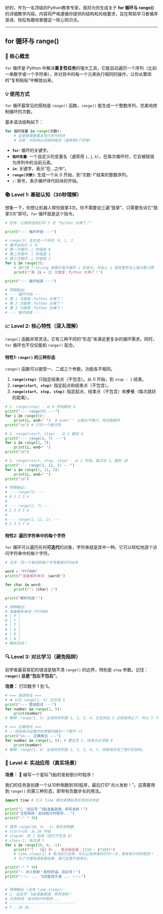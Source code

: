 好的，作为一名顶级的Python教育专家，我将为你生成关于 **for 循环与 range()** 的详细教学内容。内容将严格遵循你提供的结构和风格要求，旨在帮助学习者循序渐进、轻松有趣地掌握这一核心知识点。

---

## for 循环与 range()

### 🎯 核心概念
`for` 循环是 Python 中解决**重复性任务**的强大工具，它能自动遍历一个序列（比如一串数字或一个字符串），并对其中的每一个元素执行相同的操作，让你从繁琐的“复制粘贴”中解放出来。

### 💡 使用方式
`for` 循环最常见的搭档是 `range()` 函数，`range()` 能生成一个整数序列，完美地控制循环的次数。

基本语法结构如下：
```python
for 临时变量 in range(次数):
    # 这里是需要重复执行的代码块
    # 注意：代码块必须保持缩进（通常是4个空格）
```
- **`for`**: 循环的关键字。
- **`临时变量`**: 一个自定义的变量名（通常用 `i`, `j`, `k`），在每次循环时，它会被赋值为序列中的当前元素。
- **`in`**: 关键字，表示“在...之中”。
- **`range(次数)`**: 生成一个从 0 开始，到“次数-1”结束的整数序列。
- **`:`**: 冒号，表示循环体代码块的开始。

### 📚 Level 1: 基础认知（30秒理解）
想象一下，你想让机器人帮你鼓掌3次。你不需要说三遍“鼓掌”，只需要告诉它“鼓掌3次”即可。`for` 循环就是这个指令。

```python
# 任务：让程序连续打印 3 次 "Python 太棒了！"

print("--- 循环开始 ---")

# range(3) 会生成一个序列：0, 1, 2
# 循环会执行 3 次
# 第一次循环，i 的值是 0
# 第二次循环，i 的值是 1
# 第三次循环，i 的值是 2
for i in range(3):
    # 我们用 f-string 来展示每次循环 i 的变化，并加上 1 使其更符合人类计数习惯
    print(f"第 {i + 1} 次鼓掌：Python 太棒了！")

print("--- 循环结束 ---")

# 预期输出:
# --- 循环开始 ---
# 第 1 次鼓掌：Python 太棒了！
# 第 2 次鼓掌：Python 太棒了！
# 第 3 次鼓掌：Python 太棒了！
# --- 循环结束 ---
```

### 📈 Level 2: 核心特性（深入理解）
`range()` 函数非常灵活，它有三种不同的“形态”来满足更复杂的循环需求。同时，`for` 循环也不仅仅能和 `range()` 配合。

#### 特性1: `range()` 的三种形态
`range()` 函数可以接受一、二或三个参数，功能各不相同。

1.  **`range(stop)`**: 只指定结束点（不包含）。从 0 开始，到 `stop - 1` 结束。
2.  **`range(start, stop)`**: 指定起点和结束点（不包含）。
3.  **`range(start, stop, step)`**: 指定起点、结束点（不包含）和**步长**（每次跳跃的距离）。

```python
# 1. range(stop) - 从 0 开始数到 4
print("--- range(5) ---")
for i in range(5):
    print(i, end=" ")  # end=" " 让输出不换行，用空格隔开
print("\n") # 打印一个换行符

# 2. range(start, stop) - 从 2 数到 6
print("--- range(2, 7) ---")
for i in range(2, 7):
    print(i, end=" ")
print("\n")

# 3. range(start, stop, step) - 从 1 开始，每次加 2，数到 10
print("--- range(1, 11, 2) ---")
for i in range(1, 11, 2):
    print(i, end=" ")
print("\n")

# 预期输出:
# --- range(5) ---
# 0 1 2 3 4 
#
# --- range(2, 7) ---
# 2 3 4 5 6 
#
# --- range(1, 11, 2) ---
# 1 3 5 7 9 
```

#### 特性2: 遍历字符串中的每个字符
`for` 循环可以遍历任何**可迭代**的对象，字符串就是其中一种。它可以轻松地逐个访问字符串中的每个字符。

```python
# 任务：将一个单词的每个字母垂直打印出来

word = "PYTHON"
print(f"准备解析单词：{word}")

for char in word:
    print(f"| {char} |")

print("解析完成！")

# 预期输出:
# 准备解析单词：PYTHON
# | P |
# | Y |
# | T |
# | H |
# | O |
# | N |
# 解析完成！
```

### 🔍 Level 3: 对比学习（避免陷阱）
初学者最容易犯的错误是搞不清 `range()` 的边界，特别是 `stop` 参数。记住：**`range()` 总是“包左不包右”**。

**场景：** 打印数字 1 到 5。

```python
# === 错误用法 ===
# ❌ 以为 range(1, 5) 会包含 5
print("--- 错误尝试 ---")
for number in range(1, 5):
    print(number)
# 解释：range(1, 5) 生成的序列是 1, 2, 3, 4。它在到达 5 之前就停止了，所以 5 不会被打印。

# === 正确用法 ===
# ✅ 将结束点设置为你想要的最后一个数字 +1
print("\n--- 正确做法 ---")
for number in range(1, 6): # 要包含 5，结束点必须是 6
    print(number)
# 解释：range(1, 6) 生成的序列是 1, 2, 3, 4, 5，完美地实现了我们的目标。
```

### 🚀 Level 4: 实战应用（真实场景）
**场景：** 🚀 编写一个星际飞船的发射倒计时程序！

我们的任务是创建一个从10秒倒数到1的程序，最后打印“点火发射！”。这需要用到 `range()` 的第三种形态，即带有负数步长的用法。

```python
import time # 引入 time 模块来模拟真实的时间流逝

print("🚀 '远征号'飞船准备就绪，即将发射！")
print("主控系统：启动倒计时程序...")
print("-" * 30)

# 使用 range(10, 0, -1) 来实现倒数
# start=10: 从 10 开始
# stop=0: 到 1 结束（因为不包含 0）
# step=-1: 每次减 1
for i in range(10, 0, -1):
    print(f"T - {i} 秒... 推进器能量：{110 - i*10}%")
    # time.sleep(1) # 取消这行注释，可以让程序每秒打印一次，更有倒计时的感觉！
    # 为了方便快速查看结果，我们这里不使用它。

print("-" * 30)
print("💥 点火发射！祝你好运，远征号！")
print("✨✨✨ ... 飞向星辰大海 ... ✨✨✨")


# 预期输出 (没有 time.sleep):
# 🚀 '远征号'飞船准备就绪，即将发射！
# 主控系统：启动倒计时程序...
# ------------------------------
# T - 10 秒... 
